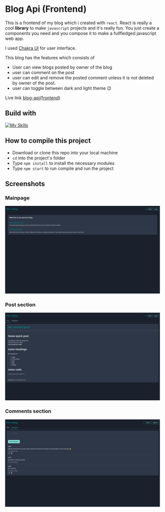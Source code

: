 # Blog Api (Frontend)

This is a frontend of my blog which i created with `react`. React is really a cool **library** to make `javascript` projects and it's really fun. You just create a components you need and you compose it to make a fullfledged javascript web app.

I used [Chakra UI](https://chakra-ui.com/) for user interface.

This blog has the features which consists of
* User can view blogs posted by owner of the blog
* user can comment on the post
* user can edit and remove the posted comment unless it is not deleted by owner of the post.
* user can toggle between dark and light theme 😉

Live link [blog-api(frontend)](https://example.com)

## Build with

[![My Skills](https://skillicons.dev/icons?i=js,html,css,react,styledcomponents,git)](https://skillicons.dev)

## How to compile this project
* Download or clone this repo into your local machine
* `cd` into the project's folder
* Type `npm install` to install the necessary modules
* Type `npm start` to run compile and run the project

## Screenshots

### Mainpage
![Page showing a list of posts by blog creator](/src/assets/screenshots/allPosts.png)

### Post section
![page showing a detailed view of one of the posts](/src//assets/screenshots/postdetail.png)

### Comments section
![page showing a comments for one of the posts](/src/assets/screenshots/comments.png)



